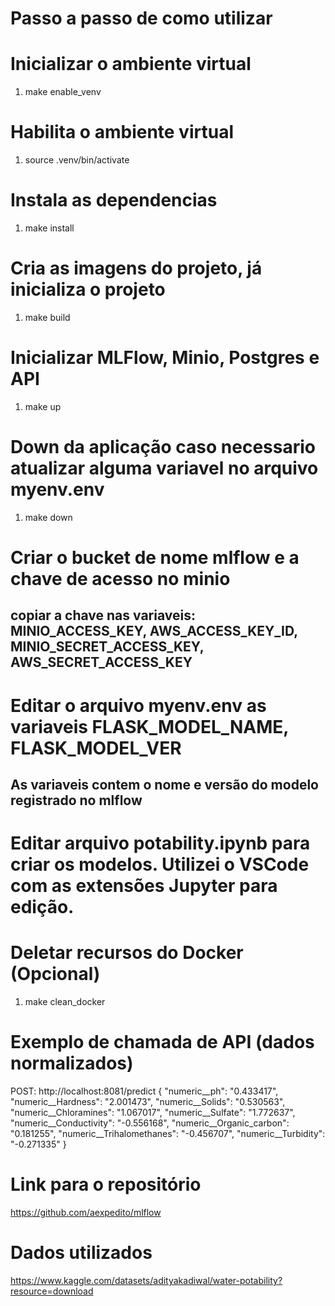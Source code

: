 # Passo a passo de como utilizar

# Inicializar o ambiente virtual
1. make enable_venv

# Habilita o ambiente virtual
1. source .venv/bin/activate

# Instala as dependencias
1. make install

# Cria as imagens do projeto, já inicializa o projeto
1. make build

# Inicializar MLFlow, Minio, Postgres e API
1. make up

# Down da aplicação caso necessario atualizar alguma variavel no arquivo myenv.env
1. make down

# Criar o bucket de nome mlflow e a chave de acesso no minio
## copiar a chave nas variaveis: MINIO_ACCESS_KEY, AWS_ACCESS_KEY_ID, MINIO_SECRET_ACCESS_KEY, AWS_SECRET_ACCESS_KEY


# Editar o arquivo myenv.env as variaveis FLASK_MODEL_NAME, FLASK_MODEL_VER
## As variaveis contem o nome e versão do modelo registrado no mlflow

# Editar arquivo potability.ipynb para criar os modelos. Utilizei o VSCode com as extensões Jupyter para edição.

# Deletar recursos do Docker (Opcional)
1. make clean_docker


# Exemplo de chamada de API (dados normalizados)
POST: http://localhost:8081/predict
{
  "numeric__ph": "0.433417",
	"numeric__Hardness": "2.001473",
	"numeric__Solids": "0.530563",
	"numeric__Chloramines": "1.067017",
	"numeric__Sulfate": "1.772637",
	"numeric__Conductivity": "-0.556168",
	"numeric__Organic_carbon": "0.181255",
	"numeric__Trihalomethanes": "-0.456707",
	"numeric__Turbidity": "-0.271335"
}

# Link para o repositório
https://github.com/aexpedito/mlflow

# Dados utilizados
https://www.kaggle.com/datasets/adityakadiwal/water-potability?resource=download
